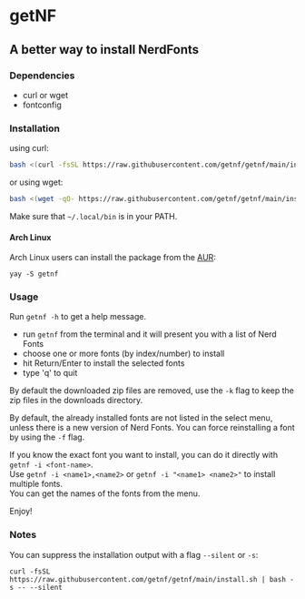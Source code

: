 # getNF

## A better way to install NerdFonts

### Dependencies

- curl or wget
- fontconfig

### Installation

using curl:

```bash
bash <(curl -fsSL https://raw.githubusercontent.com/getnf/getnf/main/install.sh)
```

or using wget:

```bash
bash <(wget -qO- https://raw.githubusercontent.com/getnf/getnf/main/install.sh)
```

Make sure that `~/.local/bin` is in your PATH.

#### Arch Linux

Arch Linux users can install the package from the [AUR](https://aur.archlinux.org/packages/getnf):
```
yay -S getnf
```

### Usage

Run `getnf -h` to get a help message.

- run `getnf` from the terminal and it will present you with a list of Nerd Fonts
- choose one or more fonts (by index/number) to install
- hit Return/Enter to install the selected fonts
- type 'q' to quit

By default the downloaded zip files are removed,
use the `-k` flag to keep the zip files in the downloads directory.

By default, the already installed fonts are not listed in the select menu,
unless there is a new version of Nerd Fonts.
You can force reinstalling a font by using the `-f` flag.

If you know the exact font you want to install,
you can do it directly with `getnf -i <font-name>`.<br>
Use `getnf -i <name1>,<name2>` or `getnf -i "<name1> <name2>"`
to install multiple fonts.<br>
You can get the names of the fonts from the menu.

Enjoy!

### Notes

You can suppress the installation output with a flag `--silent` or `-s`:
```
curl -fsSL https://raw.githubusercontent.com/getnf/getnf/main/install.sh | bash -s -- --silent
```
